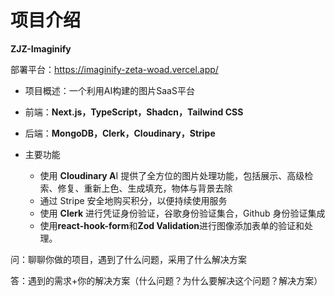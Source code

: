 # 项目介绍

**ZJZ-Imaginify**

部署平台：https://imaginify-zeta-woad.vercel.app/

- 项目概述：一个利用AI构建的图片SaaS平台

- 前端：**Next.js，TypeScript，Shadcn，Tailwind CSS**
- 后端：**MongoDB，Clerk，Cloudinary，Stripe**
- 主要功能
  - 使用 **Cloudinary A**I 提供了全方位的图片处理功能，包括展示、高级检索、修复、重新上色、生成填充，物体与背景去除
  - 通过 Stripe 安全地购买积分，以便持续使用服务
  - 使用 **Clerk** 进行凭证身份验证，谷歌身份验证集合，Github 身份验证集成
  - 使用**react-hook-form**和**Zod Validation**进行图像添加表单的验证和处理。

问：聊聊你做的项目，遇到了什么问题，采用了什么解决方案

答：遇到的需求+你的解决方案（什么问题？为什么要解决这个问题？解决方案）
